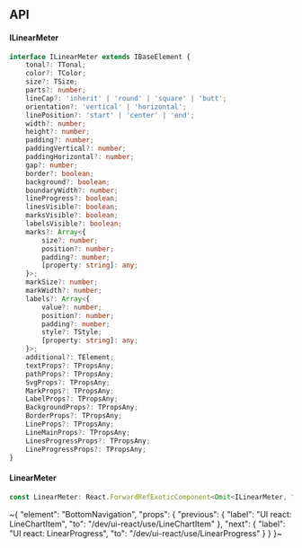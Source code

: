 

## API

#### ILinearMeter

```ts
interface ILinearMeter extends IBaseElement {
    tonal?: TTonal;
    color?: TColor;
    size?: TSize;
    parts?: number;
    lineCap?: 'inherit' | 'round' | 'square' | 'butt';
    orientation?: 'vertical' | 'horizontal';
    linePosition?: 'start' | 'center' | 'end';
    width?: number;
    height?: number;
    padding?: number;
    paddingVertical?: number;
    paddingHorizontal?: number;
    gap?: number;
    border?: boolean;
    background?: boolean;
    boundaryWidth?: number;
    lineProgress?: boolean;
    linesVisible?: boolean;
    marksVisible?: boolean;
    labelsVisible?: boolean;
    marks?: Array<{
        size?: number;
        position?: number;
        padding?: number;
        [property: string]: any;
    }>;
    markSize?: number;
    markWidth?: number;
    labels?: Array<{
        value?: number;
        position?: number;
        padding?: number;
        style?: TStyle;
        [property: string]: any;
    }>;
    additional?: TElement;
    textProps?: TPropsAny;
    pathProps?: TPropsAny;
    SvgProps?: TPropsAny;
    MarkProps?: TPropsAny;
    LabelProps?: TPropsAny;
    BackgroundProps?: TPropsAny;
    BorderProps?: TPropsAny;
    LineProps?: TPropsAny;
    LineMainProps?: TPropsAny;
    LinesProgressProps?: TPropsAny;
    LineProgressProps?: TPropsAny;
}
```

#### LinearMeter

```ts
const LinearMeter: React.ForwardRefExoticComponent<Omit<ILinearMeter, "ref"> & React.RefAttributes<unknown>>;
```


~{
  "element": "BottomNavigation",
  "props": {
    "previous": {
      "label": "UI react: LineChartItem",
      "to": "/dev/ui-react/use/LineChartItem"
    },
    "next": {
      "label": "UI react: LinearProgress",
      "to": "/dev/ui-react/use/LinearProgress"
    }
  }
}~
